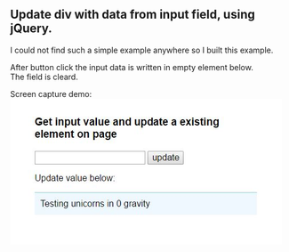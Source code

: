 ## Update div with data from input field, using jQuery.  

I could not find such a simple example anywhere so I built this example.  

After button click the input data is written in empty element below.  
The field is cleard.  

Screen capture demo:  
![image](https://github.com/LiviuLvu/send-input-to-div-jQ/blob/master/send-input-to-div-jQ.jpg)  
